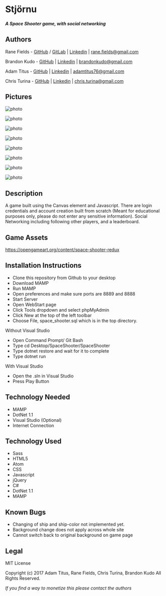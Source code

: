 # Stjörnu

#### _A Space Shooter game, with social networking_

## Authors

Rane Fields - [GitHub](https://github.com/LydianLights) / [GitLab](https://gitlab.com/LydianLights) |
[Linkedin](https://www.linkedin.com/in/rane-fields/) |
rane.fields@gmail.com

Brandon Kudo - [GitHub](https://github.com/brandonkudo) |
[Linkedin](https://www.linkedin.com/in/brandonkudo/) |
brandonkudo@gmail.com

Adam Titus - [GitHub](https://github.com/TheBigTaco) |
[Linkedin](https://www.linkedin.com/in/adam-titus/) |
adamtitus76@gmail.com

Chris Turina - [GitHub](https://github.com/chris-turina) |
[Linkedin](https://www.linkedin.com/in/chris-turina/) |
chris.turina@gmail.com

## Pictures

![photo](/SpaceShooter/wwwroot/img/shot10.png)

![photo](/SpaceShooter/wwwroot/img/shot5.png)

![photo](/SpaceShooter/wwwroot/img/shot6.png)

![photo](/SpaceShooter/wwwroot/img/shot1.png)

![photo](/SpaceShooter/wwwroot/img/shot2.png)

![photo](/SpaceShooter/wwwroot/img/shot3.png)

![photo](/SpaceShooter/wwwroot/img/shot7.png)

![photo](/SpaceShooter/wwwroot/img/shot8.png)

## Description
A game built using the Canvas element and Javascript. There are login credentials and account creation built from scratch (Meant for educational purposes only, please do not enter any sensitive information). Social Networking including following other players, and a leaderboard.

## Game Assets

https://opengameart.org/content/space-shooter-redux

## Installation Instructions
* Clone this repository from Github to your desktop
* Download MAMP
* Run MAMP
* Open preferences and make sure ports are 8889 and 8888
* Start Server
* Open WebStart page
* Click Tools dropdown and select phpMyAdmin
* Click New at the top of the left toolbar
* Choose File, space_shooter.sql which is in the top directory.

Without Visual Studio
* Open Command Prompt/ Git Bash
* Type cd Desktop/SpaceShooter/SpaceShooter
* Type dotnet restore and wait for it to complete
* Type dotnet run

With Visual Studio
* Open the .sln in Visual Studio
* Press Play Button

## Technology Needed
* MAMP
* DotNet 1.1
* Visual Studio (Optional)
* Internet Connection

## Technology Used
* Sass
* HTML5
* Atom
* CSS
* Javascript
* jQuery
* C#
* DotNet 1.1
* MAMP

## Known Bugs

* Changing of ship and ship-color not implemented yet.
* Background change does not apply across whole site
* Cannot switch back to original background on game page

## Legal

MIT License

Copyright (c) 2017 Adam Titus, Rane Fields, Chris Turina, Brandon Kudo All Rights Reserved.

_If you find a way to monetize this please contact the authors_
